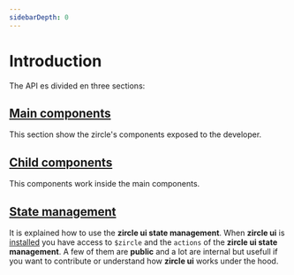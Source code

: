 ```yaml
---
sidebarDepth: 0
---
```

# Introduction

The API es divided en three sections:

## [Main components](/api/z-canvas.html)
This section show the zircle's components exposed to the developer.

## [Child components](/api/z-view-manager.html)
This components work inside the main components.

## [State management](/api/public-api.html)
It is explained how to use the **zircle ui state management**. When **zircle ui** is [installed](/guide/getting-started.html) you have access to `$zircle` and the `actions` of the **zircle ui state management**. A few of them are **public** and a lot are internal but usefull if you want to contribute or understand how **zircle ui** works under the hood.




